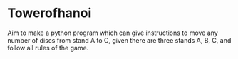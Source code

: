 # Towerofhanoi
Aim to make a python program which can give instructions to move any number of discs from stand A to C, given there are three stands A, B, C, and follow all rules of the game.
